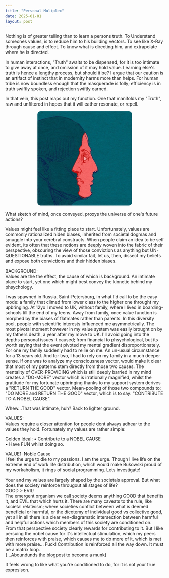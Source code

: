 ```yaml
---
title: "Personal Muliplex"
date: 2025-01-01
layout: post
---
```


Nothing is of greater telling than to learn a persons truth.
To Understand someones values, is to reduce him to his building vectors. To see like X-Ray through cause and effect. To know what is directing him, and extrapolate where he is directed. 

In human interactions, "Truth" awaits to be dispensed, for it is too intimate to give away at once, and omission of it may hold value. Learning else's truth is hence a lengthy process, but should it be? I argue that our caution is an artifact of instinct that in modernity harms more than helps. For human tribe is now boundless enough that the masquerade is folly; efficiency is in truth swiftly spoken, and rejection swiftly earned.

In that vein, this post maps out my function. One that manifolds my "Truth", raw and unfiltered in hopes that it will eather resonate, or repell. 

<p align="center"><img src="/images/self.jpg" alt="Alt text" width="300" height="300" style="border-radius: 10px; transform: scaleX(-1);"></p>  

What sketch of mind, once conveyed, proxys the universe of one's future actions?  

Values might feel like a fitting place to start. Unfortunately, values are commonly rationalized hiden biases, inherited from societal dogmas and smuggle into your cerebral constructs. When people claim an idea to be self evident, its often that these notions are deeply woven into the fabric of their perspective, obscuring the view of those convictions as anything but UN-QUESTIONABLE truths. To avoid similar fait, let us, then, dissect my beliefs and expose both convictions and their hidden biases.  

BACKGROUND:  
Values are the the effect, the cause of which is background. An intimate place to start, yet one which might best convey the kinnetic behind my phsychology.

I was spawned in Russia, Saint-Petersburg, in what I'd call to be the easy mode: a family that climed from lower class to the higher one throught my upbringing. At 12yo I moved to UK, without family, where I lived in boarding-schools till the end of my teens. Away from family, once value function is morphed by the biases of flatmates rather than parents. In this diversity pool, people with scientific interests influenced me asymmetrically. The most pivotal moment however in my value system was easily brought on by my fathers death, a year after my move to UK. I'll avoid going into the depths personal issues it caused; from financial to phsychological, but its worth saying that the event pivoted my mental gradient disproportionately. For one my family suddenly had to rellie on me. An un-usual circumstance for a 13 years old. And for two, I had to rely on my family in a much deeper sense. If one was to analyze my consciousness vector, would make it clear that most of my patterns stem directly from those two causes. The mentality of OVER-PROVIDING which is still deeply barried in my mind creates a "DO-MORE" vector which is irrationally magnified, whilst the gratitude for my fortunate upbringing thanks to my support system derives a "RETURN THE GOOD" vector. Mean-pooling of those two compounds to: "DO MORE and RETURN THE GOOD" vector, which is to say: "CONTRIBUTE TO A NOBEL CAUSE".

Whew...That was intimate, huh? Back to lighter ground.

VALUES:  
Values require a closer attention for people dont always adhear to the values they hold. Fortunately my values are rather simple:  

Golden Ideal: 
• Contribute to a NOBEL CAUSE  
• Have FUN whilst doing so.  

VALUE1: Noble Cause  
I feel the urge to die to my passions. I am the urge. Though I live life on the extreme end of work life distribution, which would make Bukowski proud of my workaholism, it rings of social programming. Lets investigate!  

Your and my values are largely shaped by the societals approval. But what does the society reinforce througout all stages of life?  
GOOD > EVIL!  
The emergent organism we call society deems anything GOOD that benefits it, and EVIL that which hurts it. There are many caveats to the rule, like societal relativism; where societies conflict between what is deemed beneficial or harmful, or the dicotemy of individual good vs collective good, yet all in all there is a clear ven-diagramatic intersection between harmful and helpful actions which members of this society are conditioned on.  
From that perspective society clearly rewards for contributing to it. But I like persuing the nobel cause for it's intellectual stimulation, which my peers then reinforces with praise, which causes me to do more of it, which is met with more praise... Fuck! Contribution is reinforced all the way down. It must be a matrix loop.  
{...Aboundunds the blogpost to become a munk}

It feels wrong to like what you're conditioned to do, for it is not your true expresison. 
